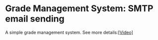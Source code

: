 # Grade Management System: SMTP email sending

A simple grade management system.
See more details:[[Video]](https://www.bilibili.com/video/BV1yg411E711)
